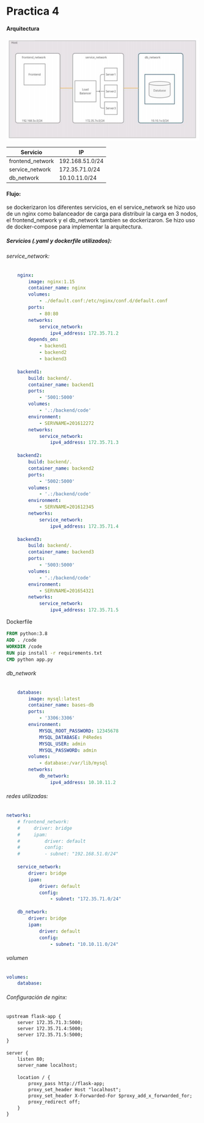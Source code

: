 # Practica 4

#### Arquitectura

![img1](img1.jpg)



| Servicio         | IP              |
| ---------------- | --------------- |
| frontend_network | 192.168.51.0/24 |
| service_network  | 172.35.71.0/24  |
| db_network       | 10.10.11.0/24   |



#### Flujo:

se dockerizaron los diferentes servicios, en el service_network se hizo uso de un nginx como balanceador de carga para distribuir la carga en 3 nodos, el frontend_network y el db_network tambien se dockerizaron. Se hizo uso de docker-compose para implementar la arquitectura. 



##### Servicios (.yaml y dockerfile utilizados):

###### service_network:

```yaml
    nginx:
        image: nginx:1.15
        container_name: nginx
        volumes:
            - ./default.conf:/etc/nginx/conf.d/default.conf
        ports:
            - 80:80
        networks: 
            service_network:
                ipv4_address: 172.35.71.2
        depends_on:
            - backend1
            - backend2
            - backend3

    backend1:
        build: backend/.
        container_name: backend1
        ports: 
            - '5001:5000'
        volumes:
            - '.:/backend/code'
        environment: 
            - SERVNAME=201612272
        networks: 
            service_network:
                ipv4_address: 172.35.71.3
    
    backend2:
        build: backend/.
        container_name: backend2
        ports: 
            - '5002:5000'
        volumes:
            - '.:/backend/code'
        environment: 
            - SERVNAME=201612345
        networks: 
            service_network:
                ipv4_address: 172.35.71.4

    backend3:
        build: backend/.
        container_name: backend3
        ports: 
            - '5003:5000'
        volumes:
            - '.:/backend/code'
        environment: 
            - SERVNAME=201654321
        networks: 
            service_network:
                ipv4_address: 172.35.71.5

```



Dockerfile

```dockerfile
FROM python:3.8
ADD . /code
WORKDIR /code
RUN pip install -r requirements.txt
CMD python app.py
```



###### db_network

```yaml
    database:
        image: mysql:latest
        container_name: bases-db
        ports: 
            - '3306:3306'
        environment: 
            MYSQL_ROOT_PASSWORD: 12345678
            MYSQL_DATABASE: P4Redes
            MYSQL_USER: admin
            MYSQL_PASSWORD: admin
        volumes:
            - database:/var/lib/mysql
        networks: 
            db_network:
                ipv4_address: 10.10.11.2
```



###### redes utilizadas:

```yaml
networks:
    # frontend_network:
    #     driver: bridge
    #     ipam:
    #         driver: default
    #         config:
    #         - subnet: "192.168.51.0/24"

    service_network:
        driver: bridge
        ipam:
            driver: default
            config:
                - subnet: "172.35.71.0/24"

    db_network:
        driver: bridge
        ipam:
            driver: default
            config:
                - subnet: "10.10.11.0/24"
```



###### volumen 

```yaml
volumes:
    database:
```



###### Configuración de nginx:

```yacas
upstream flask-app {
    server 172.35.71.3:5000;
    server 172.35.71.4:5000;
    server 172.35.71.5:5000;
}

server {
    listen 80;
    server_name localhost;

    location / {
        proxy_pass http://flask-app;
        proxy_set_header Host "localhost";
        proxy_set_header X-Forwarded-For $proxy_add_x_forwarded_for;
        proxy_redirect off;
    }
}
```

